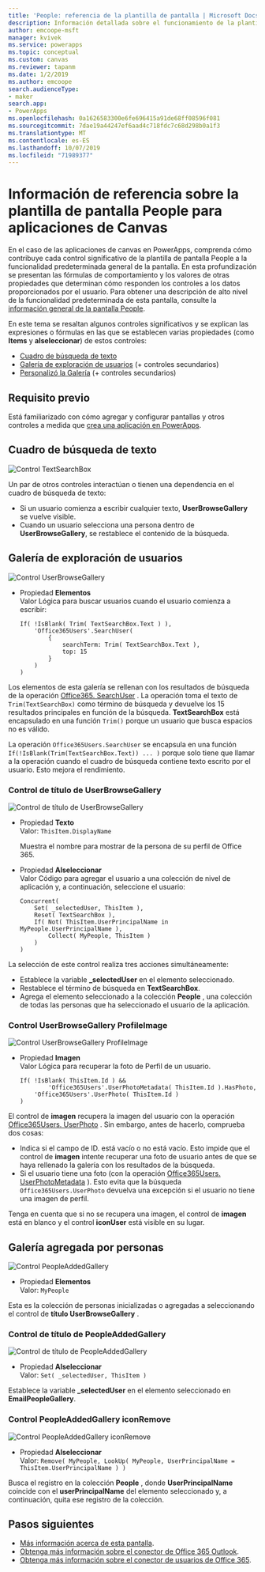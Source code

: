 ```yaml
---
title: 'People: referencia de la plantilla de pantalla | Microsoft Docs'
description: Información detallada sobre el funcionamiento de la plantilla de pantalla People para aplicaciones de canvas en PowerApps
author: emcoope-msft
manager: kvivek
ms.service: powerapps
ms.topic: conceptual
ms.custom: canvas
ms.reviewer: tapanm
ms.date: 1/2/2019
ms.author: emcoope
search.audienceType:
- maker
search.app:
- PowerApps
ms.openlocfilehash: 0a1626583300e6fe696415a91de68ff08596f081
ms.sourcegitcommit: 7dae19a44247ef6aad4c718fdc7c68d298b0a1f3
ms.translationtype: MT
ms.contentlocale: es-ES
ms.lasthandoff: 10/07/2019
ms.locfileid: "71989377"
---
```

# <a name="reference-information-about-the-people-screen-template-for-canvas-apps"></a>Información de referencia sobre la plantilla de pantalla People para aplicaciones de Canvas

En el caso de las aplicaciones de canvas en PowerApps, comprenda cómo contribuye cada control significativo de la plantilla de pantalla People a la funcionalidad predeterminada general de la pantalla. En esta profundización se presentan las fórmulas de comportamiento y los valores de otras propiedades que determinan cómo responden los controles a los datos proporcionados por el usuario. Para obtener una descripción de alto nivel de la funcionalidad predeterminada de esta pantalla, consulte la [información general de la pantalla People](people-screen-overview.md).

En este tema se resaltan algunos controles significativos y se explican las expresiones o fórmulas en las que se establecen varias propiedades (como **Items** y **alseleccionar**) de estos controles:

* [Cuadro de búsqueda de texto](#text-search-box)
* [Galería de exploración de usuarios](#user-browse-gallery) (+ controles secundarios)
* [Personalizó la Galería](#people-added-gallery) (+ controles secundarios)

## <a name="prerequisite"></a>Requisito previo

Está familiarizado con cómo agregar y configurar pantallas y otros controles a medida que [crea una aplicación en PowerApps](../data-platform-create-app-scratch.md).

## <a name="text-search-box"></a>Cuadro de búsqueda de texto

![Control TextSearchBox](media/people-screen/people-search-box.png)

Un par de otros controles interactúan o tienen una dependencia en el cuadro de búsqueda de texto:

* Si un usuario comienza a escribir cualquier texto, **UserBrowseGallery** se vuelve visible.
* Cuando un usuario selecciona una persona dentro de **UserBrowseGallery**, se restablece el contenido de la búsqueda.

## <a name="user-browse-gallery"></a>Galería de exploración de usuarios

![Control UserBrowseGallery](media/people-screen/people-browse-gall.png)

* Propiedad **Elementos**<br>
    Valor Lógica para buscar usuarios cuando el usuario comienza a escribir:
    
    ```powerapps-dot
    If( !IsBlank( Trim( TextSearchBox.Text ) ), 
        'Office365Users'.SearchUser(
            {
                searchTerm: Trim( TextSearchBox.Text ), 
                top: 15
            }
        )
    )
    ```
    
Los elementos de esta galería se rellenan con los resultados de búsqueda de la operación [Office365. SearchUser](https://docs.microsoft.com/connectors/office365users/#searchuser) . La operación toma el texto de `Trim(TextSearchBox)` como término de búsqueda y devuelve los 15 resultados principales en función de la búsqueda. **TextSearchBox** está encapsulado en una función `Trim()` porque un usuario que busca espacios no es válido.

La operación `Office365Users.SearchUser` se encapsula en una función `If(!IsBlank(Trim(TextSearchBox.Text)) ... )` porque solo tiene que llamar a la operación cuando el cuadro de búsqueda contiene texto escrito por el usuario. Esto mejora el rendimiento.

### <a name="userbrowsegallery-title-control"></a>Control de título de UserBrowseGallery

![Control de título de UserBrowseGallery](media/people-screen/people-browse-gall-title.png)

* Propiedad **Texto**<br>Valor: `ThisItem.DisplayName`

  Muestra el nombre para mostrar de la persona de su perfil de Office 365.

* Propiedad **Alseleccionar**<br>
    Valor Código para agregar el usuario a una colección de nivel de aplicación y, a continuación, seleccione el usuario:

    ```powerapps-dot
    Concurrent(
        Set( _selectedUser, ThisItem ),
        Reset( TextSearchBox ),
        If( Not( ThisItem.UserPrincipalName in MyPeople.UserPrincipalName ), 
            Collect( MyPeople, ThisItem )
        )
    )
    ```
La selección de este control realiza tres acciones simultáneamente:

   * Establece la variable **\_selectedUser** en el elemento seleccionado.
   * Restablece el término de búsqueda en **TextSearchBox**.
   * Agrega el elemento seleccionado a la colección **People** , una colección de todas las personas que ha seleccionado el usuario de la aplicación.

### <a name="userbrowsegallery-profileimage-control"></a>Control UserBrowseGallery ProfileImage

![Control UserBrowseGallery ProfileImage](media/people-screen/people-browse-gall-image.png)

* Propiedad **Imagen**<br>
    Valor Lógica para recuperar la foto de Perfil de un usuario.

    ```powerapps-dot
    If( !IsBlank( ThisItem.Id ) && 
            'Office365Users'.UserPhotoMetadata( ThisItem.Id ).HasPhoto,
        'Office365Users'.UserPhoto( ThisItem.Id )
    )
    ```

El control de **imagen** recupera la imagen del usuario con la operación [Office365Users. UserPhoto](https://docs.microsoft.com/connectors/office365users/#get-user-photo--v1-) . Sin embargo, antes de hacerlo, comprueba dos cosas:
  
   * Indica si el campo de ID. está vacío o no está vacío. Esto impide que el control de **imagen** intente recuperar una foto de usuario antes de que se haya rellenado la galería con los resultados de la búsqueda.
   * Si el usuario tiene una foto (con la operación [Office365Users. UserPhotoMetadata](https://docs.microsoft.com/connectors/office365users/#get-user-photo-metadata) ). Esto evita que la búsqueda `Office365Users.UserPhoto` devuelva una excepción si el usuario no tiene una imagen de perfil.

Tenga en cuenta que si no se recupera una imagen, el control de **imagen** está en blanco y el control **iconUser** está visible en su lugar.

## <a name="people-added-gallery"></a>Galería agregada por personas

![Control PeopleAddedGallery](media/people-screen/people-people-gall.png)

* Propiedad **Elementos**<br>
    Valor: `MyPeople`

Esta es la colección de personas inicializadas o agregadas a seleccionando el control de **título UserBrowseGallery** .

### <a name="peopleaddedgallery-title-control"></a>Control de título de PeopleAddedGallery

![Control de título de PeopleAddedGallery](media/people-screen/people-people-gall-title.png)

* Propiedad **Alseleccionar**<br>
    Valor: `Set( _selectedUser, ThisItem )`

Establece la variable **_selectedUser** en el elemento seleccionado en **EmailPeopleGallery**.

### <a name="peopleaddedgallery-iconremove-control"></a>Control PeopleAddedGallery iconRemove

![Control PeopleAddedGallery iconRemove](media/people-screen/people-people-gall-delete.png)

* Propiedad **Alseleccionar**<br>
    Valor: `Remove( MyPeople, LookUp( MyPeople, UserPrincipalName = ThisItem.UserPrincipalName ) )`

Busca el registro en la colección **People** , donde **UserPrincipalName** coincide con el **userPrincipalName** del elemento seleccionado y, a continuación, quita ese registro de la colección.

## <a name="next-steps"></a>Pasos siguientes

* [Más información acerca de esta pantalla](./people-screen-overview.md).
* [Obtenga más información sobre el conector de Office 365 Outlook](../connections/connection-office365-outlook.md).
* [Obtenga más información sobre el conector de usuarios de Office 365](../connections/connection-office365-users.md).
